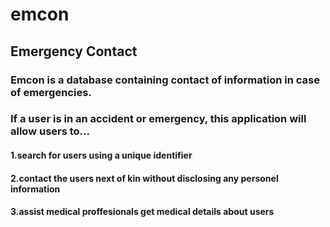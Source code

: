 # emcon
## Emergency Contact
### Emcon is a database containing contact of information in case of emergencies.
### If a user is in an accident or emergency, this application will allow users to...
#### 1.search for users using a unique identifier
#### 2.contact the users next of kin without disclosing any personel information
#### 3.assist medical proffesionals get medical details about users

